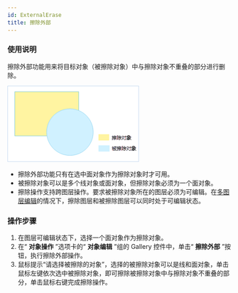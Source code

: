 ```yaml
---
id: ExternalErase
title: 擦除外部  
---  
```

### 使用说明

擦除外部功能用来将目标对象（被擦除对象）中与擦除对象不重叠的部分进行删除。

![](img/ExternalErase1.png) 
  
  * 擦除外部功能只有在选中面对象作为擦除对象时才可用。
  * 被擦除对象可以是多个线对象或面对象，但擦除对象必须为一个面对象。
  * 擦除操作支持跨图层操作。要求被擦除对象所在的图层必须为可编辑。在[多图层编辑](../CreateObjects/DTv2_Editable)的情况下，擦除图层和被擦除图层可以同时处于可编辑状态。

### 操作步骤

  1. 在图层可编辑状态下，选择一个面对象作为擦除对象。 
  2. 在“ **对象操作** ”选项卡的“ **对象编辑** ”组的 Gallery 控件中，单击“ **擦除外部** ”按钮，执行擦除外部操作。
  3. 鼠标提示“请选择被擦除的对象”，选择的被擦除对象可以是线和面对象，单击鼠标左键依次选中被擦除对象，即可擦除被擦除对象中与擦除对象不重叠的部分，单击鼠标右键完成擦除操作。

